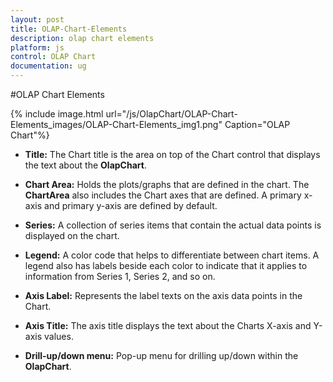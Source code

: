 ```yaml
---
layout: post
title: OLAP-Chart-Elements
description: olap chart elements
platform: js
control: OLAP Chart
documentation: ug
---
```


#OLAP Chart Elements

{% include image.html url="/js/OlapChart/OLAP-Chart-Elements_images/OLAP-Chart-Elements_img1.png" Caption="OLAP Chart"%}

* **Title:** The Chart title is the area on top of the Chart control that displays the text about the **OlapChart**.

* **Chart Area:** Holds the plots/graphs that are defined in the chart. The **ChartArea** also includes the Chart axes that are defined. A primary x-axis and primary y-axis are defined by default.

* **Series:** A collection of series items that contain the actual data points is displayed on the chart.

* **Legend:** A color code that helps to differentiate between chart items. A legend also has labels beside each color to indicate that it applies to information from Series 1, Series 2, and so on.

* **Axis Label:** Represents the label texts on the axis data points in the Chart.

* **Axis Title:** The axis title displays the text about the Charts X-axis and Y-axis values.

* **Drill-up/down menu:** Pop-up menu for drilling up/down within the **OlapChart**.



